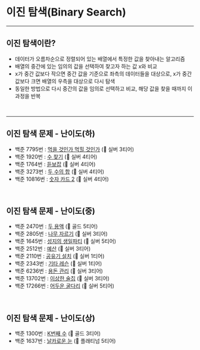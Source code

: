 # 이진 탐색(Binary Search)

---
## 이진 탐색이란?
* 데이터가 오름차순으로 정렬되어 있는 배열에서 특정한 값을 찾아내는 알고리즘   
* 배열의 중간에 있는 임의의 값을 선택하여 찾고자 하는 값 x와 비교   
* x가 중간 값보다 작으면 중간 값을 기준으로 좌측의 데이터들을 대상으로, x가 중간값보다 크면 배열의 우측을 대상으로 다시 탐색   
* 동일한 방법으로 다시 중간의 값을 임의로 선택하고 비교, 해당 값을 찾을 때까지 이 과정을 반복   
</br>

---
## 이진 탐색 문제 - 난이도(하)
* 백준 7795번 : [먹을 것인가 먹힐 것인가](https://www.acmicpc.net/problem/7795) (🥈 실버 3티어)
* 백준 1920번 : [수 찾기](https://www.acmicpc.net/problem/1920) (🥈 실버 4티어)
* 백준 1764번 : [듣보잡](https://www.acmicpc.net/problem/1764) (🥈 실버 4티어)
* 백준 3273번 : [두 수의 합](https://www.acmicpc.net/problem/3273) (🥈 실버 4티어)
* 백준 10816번 : [숫자 카드 2](https://www.acmicpc.net/problem/10816) (🥈 실버 4티어)
</br>

## 이진 탐색 문제 - 난이도(중)
* 백준 2470번 : [두 용액](https://www.acmicpc.net/problem/2470) (🥇 골드 5티어)
* 백준 2805번 : [나무 자르기](https://www.acmicpc.net/problem/2805) (🥈 실버 3티어)
* 백준 1645번 : [성지의 생일파티](https://www.acmicpc.net/problem/1645) (🥈 실버 5티어)
* 백준 2512번 : [예산](https://www.acmicpc.net/problem/2512) (🥈 실버 3티어)
* 백준 2110번 : [공유기 설치](https://www.acmicpc.net/problem/2110) (🥈 실버 1티어)
* 백준 2343번 : [기타 레슨](https://www.acmicpc.net/problem/2343) (🥈 실버 1티어)
* 백준 6236번 : [용돈 관리](https://www.acmicpc.net/problem/6236) (🥈 실버 3티어)
* 백준 13702번 : [이상한 술집](https://www.acmicpc.net/problem/13702) (🥈 실버 3티어)
* 백준 17266번 : [어두운 굴다리](https://www.acmicpc.net/problem/17266) (🥈 실버 5티어)
</br>

## 이진 탐색 문제 - 난이도(상)
* 백준 1300번 : [K번째 수](https://www.acmicpc.net/problem/1300) (🥇 골드 3티어)
* 백준 1637번 : [날카로운 눈](https://www.acmicpc.net/problem/1637) (🏅 플래티넘 5티어)
</br>
